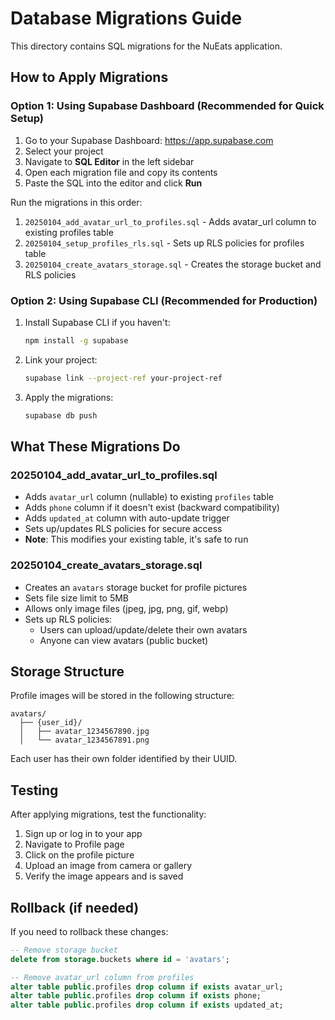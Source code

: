 # Database Migrations Guide

This directory contains SQL migrations for the NuEats application.

## How to Apply Migrations

### Option 1: Using Supabase Dashboard (Recommended for Quick Setup)

1. Go to your Supabase Dashboard: https://app.supabase.com
2. Select your project
3. Navigate to **SQL Editor** in the left sidebar
4. Open each migration file and copy its contents
5. Paste the SQL into the editor and click **Run**

Run the migrations in this order:
1. `20250104_add_avatar_url_to_profiles.sql` - Adds avatar_url column to existing profiles table
2. `20250104_setup_profiles_rls.sql` - Sets up RLS policies for profiles table
3. `20250104_create_avatars_storage.sql` - Creates the storage bucket and RLS policies

### Option 2: Using Supabase CLI (Recommended for Production)

1. Install Supabase CLI if you haven't:
   ```bash
   npm install -g supabase
   ```

2. Link your project:
   ```bash
   supabase link --project-ref your-project-ref
   ```

3. Apply the migrations:
   ```bash
   supabase db push
   ```

## What These Migrations Do

### 20250104_add_avatar_url_to_profiles.sql
- Adds `avatar_url` column (nullable) to existing `profiles` table
- Adds `phone` column if it doesn't exist (backward compatibility)
- Adds `updated_at` column with auto-update trigger
- Sets up/updates RLS policies for secure access
- **Note**: This modifies your existing table, it's safe to run

### 20250104_create_avatars_storage.sql
- Creates an `avatars` storage bucket for profile pictures
- Sets file size limit to 5MB
- Allows only image files (jpeg, jpg, png, gif, webp)
- Sets up RLS policies:
  - Users can upload/update/delete their own avatars
  - Anyone can view avatars (public bucket)

## Storage Structure

Profile images will be stored in the following structure:
```
avatars/
  ├── {user_id}/
  │   ├── avatar_1234567890.jpg
  │   └── avatar_1234567891.png
```

Each user has their own folder identified by their UUID.

## Testing

After applying migrations, test the functionality:
1. Sign up or log in to your app
2. Navigate to Profile page
3. Click on the profile picture
4. Upload an image from camera or gallery
5. Verify the image appears and is saved

## Rollback (if needed)

If you need to rollback these changes:

```sql
-- Remove storage bucket
delete from storage.buckets where id = 'avatars';

-- Remove avatar_url column from profiles
alter table public.profiles drop column if exists avatar_url;
alter table public.profiles drop column if exists phone;
alter table public.profiles drop column if exists updated_at;
```


